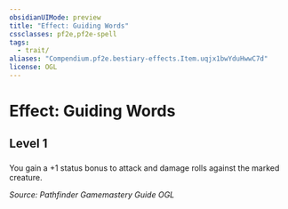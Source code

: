 ```yaml
---
obsidianUIMode: preview
title: "Effect: Guiding Words"
cssclasses: pf2e,pf2e-spell
tags:
  - trait/
aliases: "Compendium.pf2e.bestiary-effects.Item.uqjx1bwYduHwwC7d"
license: OGL
---
```

# Effect: Guiding Words
## Level 1
### 






You gain a +1 status bonus to attack and damage rolls against the marked creature.

*Source: Pathfinder Gamemastery Guide*
*OGL*